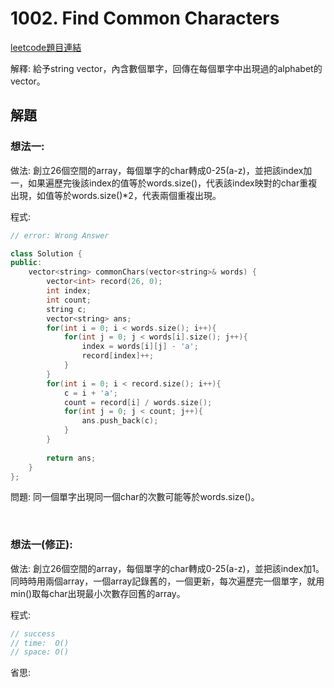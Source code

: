 # 1002. Find Common Characters

[leetcode題目連結](https://leetcode.com/problems/find-common-characters/)

解釋: 給予string vector，內含數個單字，回傳在每個單字中出現過的alphabet的vector。

## 解題

### 想法一:

做法: 創立26個空間的array，每個單字的char轉成0-25(a-z)，並把該index加一，如果遍歷完後該index的值等於words.size()，代表該index映對的char重複出現，如值等於words.size()*2，代表兩個重複出現。

程式:

```c++
// error: Wrong Answer

class Solution {
public:
    vector<string> commonChars(vector<string>& words) {
        vector<int> record(26, 0);
        int index;
        int count;
        string c;
        vector<string> ans;
        for(int i = 0; i < words.size(); i++){
            for(int j = 0; j < words[i].size(); j++){
                index = words[i][j] - 'a';
                record[index]++;
            }
        }
        for(int i = 0; i < record.size(); i++){
            c = i + 'a';
            count = record[i] / words.size();
            for(int j = 0; j < count; j++){
                ans.push_back(c);
            }
        }
        
        return ans;
    }
};
```

問題: 同一個單字出現同一個char的次數可能等於words.size()。

<br/>

### 想法一(修正):

做法: 創立26個空間的array，每個單字的char轉成0-25(a-z)，並把該index加1。同時時用兩個array，一個array記錄舊的，一個更新，每次遍歷完一個單字，就用min()取每char出現最小次數存回舊的array。

程式:

```c++
// success
// time:  O()
// space: O()


```

省思: 

<br/>

<!--
### 網路解一:

```c++

```
-->

